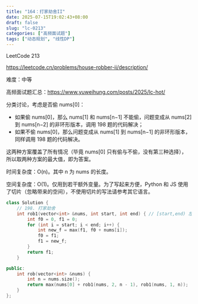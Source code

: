```yaml
---
title: "164：打家劫舍II"
date: 2025-07-15T19:02:43+08:00
draft: false
slug: "lc-0213"
categories: ["高频面试题"]
tags: ["动态规划", "线性DP"]
---
```


LeetCode 213

https://leetcode.cn/problems/house-robber-ii/description/

难度：中等

高频面试题汇总：https://www.yuweihung.com/posts/2025/lc-hot/

分类讨论，考虑是否偷 nums[0]：

- 如果偷 nums[0]，那么 nums[1] 和 nums[n−1] 不能偷，问题变成从 nums[2] 到 nums[n−2] 的非环形版本，调用 198 题的代码解决；
- 如果不偷 nums[0]，那么问题变成从 nums[1] 到 nums[n−1] 的非环形版本，同样调用 198 题的代码解决。

这两种方案覆盖了所有情况（毕竟 nums[0] 只有偷与不偷，没有第三种选择），所以取两种方案的最大值，即为答案。

时间复杂度：O(n)。其中 n 为 nums 的长度。

空间复杂度：O(1)。仅用到若干额外变量。为了写起来方便，Python 和 JS 使用了切片（忽略带来的空间），不使用切片的写法请参考其它语言。

<!--more-->

```cpp
class Solution {
    // 198. 打家劫舍
    int rob1(vector<int> &nums, int start, int end) { // [start,end) 左闭右开
        int f0 = 0, f1 = 0;
        for (int i = start; i < end; i++) {
            int new_f = max(f1, f0 + nums[i]);
            f0 = f1;
            f1 = new_f;
        }
        return f1;
    }

public:
    int rob(vector<int> &nums) {
        int n = nums.size();
        return max(nums[0] + rob1(nums, 2, n - 1), rob1(nums, 1, n));
    }
};
```
